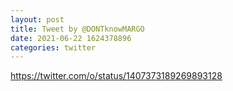 ```yaml
--- 
layout: post 
title: Tweet by @DONTknowMARGO 
date: 2021-06-22 1624378896 
categories: twitter 
--- 
```

https://twitter.com/o/status/1407373189269893128